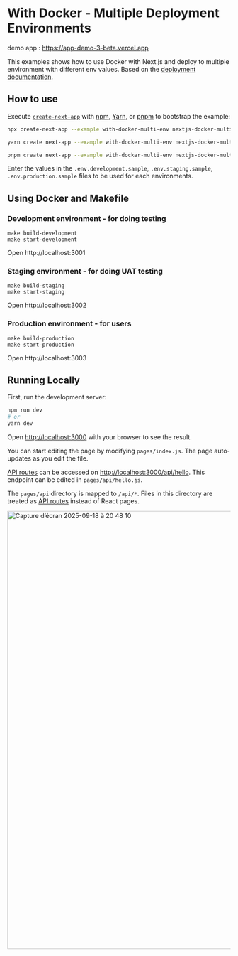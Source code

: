 # With Docker - Multiple Deployment Environments


demo app :
https://app-demo-3-beta.vercel.app


This examples shows how to use Docker with Next.js and deploy to multiple environment with different env values. Based on the [deployment documentation](https://nextjs.org/docs/deployment#docker-image).

## How to use

Execute [`create-next-app`](https://github.com/vercel/next.js/tree/canary/packages/create-next-app) with [npm](https://docs.npmjs.com/cli/init), [Yarn](https://yarnpkg.com/lang/en/docs/cli/create/), or [pnpm](https://pnpm.io) to bootstrap the example:

```bash
npx create-next-app --example with-docker-multi-env nextjs-docker-multi-env
```

```bash
yarn create next-app --example with-docker-multi-env nextjs-docker-multi-env
```

```bash
pnpm create next-app --example with-docker-multi-env nextjs-docker-multi-env
```

Enter the values in the `.env.development.sample`, `.env.staging.sample`, `.env.production.sample` files to be used for each environments.

## Using Docker and Makefile

### Development environment - for doing testing

```
make build-development
make start-development
```

Open http://localhost:3001

### Staging environment - for doing UAT testing

```
make build-staging
make start-staging
```

Open http://localhost:3002

### Production environment - for users

```
make build-production
make start-production
```

Open http://localhost:3003

## Running Locally

First, run the development server:

```bash
npm run dev
# or
yarn dev
```

Open [http://localhost:3000](http://localhost:3000) with your browser to see the result.

You can start editing the page by modifying `pages/index.js`. The page auto-updates as you edit the file.

[API routes](https://nextjs.org/docs/api-routes/introduction) can be accessed on [http://localhost:3000/api/hello](http://localhost:3000/api/hello). This endpoint can be edited in `pages/api/hello.js`.

The `pages/api` directory is mapped to `/api/*`. Files in this directory are treated as [API routes](https://nextjs.org/docs/api-routes/introduction) instead of React pages.





<img width="1260" height="986" alt="Capture d’écran 2025-09-18 à 20 48 10" src="https://github.com/user-attachments/assets/b4c33a9f-4986-4630-99fb-0942eb957490" />




